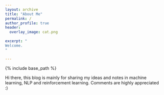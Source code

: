 ```yaml
---
layout: archive
title: "About Me"
permalink: /
author_profile: true
header: 
  overlay_image: cat.png
  
excerpt: "
Welcome.
"

---
```

{% include base_path %}

 Hi there, this blog is mainly for sharing my ideas and notes in machine learning, NLP and reinforcement learning. Comments are highly appreciated :)